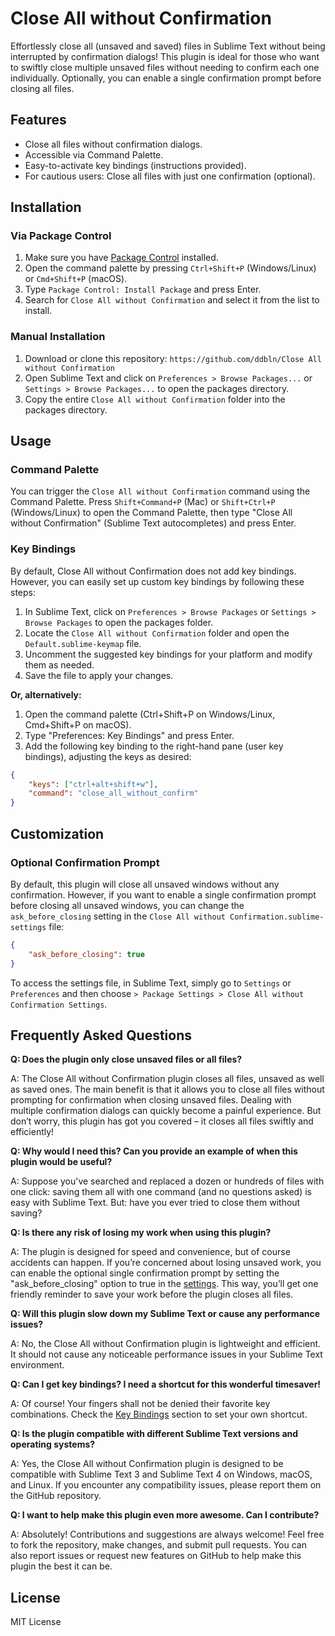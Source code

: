 # Close All without Confirmation

Effortlessly close all (unsaved and saved) files in Sublime Text without being interrupted by confirmation dialogs! This plugin is ideal for those who want to swiftly close multiple unsaved files without needing to confirm each one individually. Optionally, you can enable a single confirmation prompt before closing all files.

## Features

- Close all files without confirmation dialogs.
- Accessible via Command Palette.
- Easy-to-activate key bindings (instructions provided).
- For cautious users: Close all files with just one confirmation (optional).

## Installation

### Via Package Control

1. Make sure you have [Package Control](https://packagecontrol.io/installation) installed.
2. Open the command palette by pressing `Ctrl+Shift+P` (Windows/Linux) or `Cmd+Shift+P` (macOS).
3. Type `Package Control: Install Package` and press Enter.
4. Search for `Close All without Confirmation` and select it from the list to install.

### Manual Installation

1. Download or clone this repository: `https://github.com/ddbln/Close All without Confirmation`
2. Open Sublime Text and click on `Preferences > Browse Packages...` or `Settings > Browse Packages...` to open the packages directory.
3. Copy the entire `Close All without Confirmation` folder into the packages directory.

## Usage

### Command Palette

You can trigger the `Close All without Confirmation` command using the Command Palette. Press `Shift+Command+P` (Mac) or `Shift+Ctrl+P` (Windows/Linux) to open the Command Palette, then type "Close All without Confirmation" (Sublime Text autocompletes) and press Enter.

### Key Bindings

By default, Close All without Confirmation does not add key bindings. However, you can easily set up custom key bindings by following these steps:

1. In Sublime Text, click on `Preferences > Browse Packages` or `Settings > Browse Packages` to open the packages folder.
2. Locate the `Close All without Confirmation` folder and open the `Default.sublime-keymap` file.
3. Uncomment the suggested key bindings for your platform and modify them as needed.
4. Save the file to apply your changes.

**Or, alternatively:**

1. Open the command palette (Ctrl+Shift+P on Windows/Linux, Cmd+Shift+P on macOS).
2. Type "Preferences: Key Bindings" and press Enter.
3. Add the following key binding to the right-hand pane (user key bindings), adjusting the keys as desired:

```json
{
    "keys": ["ctrl+alt+shift+w"],
    "command": "close_all_without_confirm"
}
```

## Customization

### Optional Confirmation Prompt

By default, this plugin will close all unsaved windows without any confirmation. However, if you want to enable a single confirmation prompt before closing all unsaved windows, you can change the `ask_before_closing` setting in the `Close All without Confirmation.sublime-settings` file:

```json
{
    "ask_before_closing": true
}
```

To access the settings file, in Sublime Text, simply go to `Settings` or `Preferences` and then choose `> Package Settings > Close All without Confirmation Settings`.

## Frequently Asked Questions

**Q: Does the plugin only close unsaved files or all files?**

A: The Close All without Confirmation plugin closes all files, unsaved as well as saved ones. The main benefit is that it allows you to close all files without prompting for confirmation when closing unsaved files. Dealing with multiple confirmation dialogs can quickly become a painful experience. But don’t worry, this plugin has got you covered – it closes all files swiftly and efficiently!

**Q: Why would I need this? Can you provide an example of when this plugin would be useful?**

A: Suppose you've searched and replaced a dozen or hundreds of files with one click: saving them all with one command (and no questions asked) is easy with Sublime Text. But: have you ever tried to close them without saving?

**Q: Is there any risk of losing my work when using this plugin?**

A: The plugin is designed for speed and convenience, but of course accidents can happen. If you’re concerned about losing unsaved work, you can enable the optional single confirmation prompt by setting the "ask_before_closing" option to true in the [settings](#optional-confirmation-prompt). This way, you’ll get one friendly reminder to save your work before the plugin closes all files.

**Q: Will this plugin slow down my Sublime Text or cause any performance issues?**

A: No, the Close All without Confirmation plugin is lightweight and efficient. It should not cause any noticeable performance issues in your Sublime Text environment.

**Q: Can I get key bindings? I need a shortcut for this wonderful timesaver!**

A: Of course! Your fingers shall not be denied their favorite key combinations. Check the [Key Bindings](#key-bindings) section to set your own shortcut.

**Q: Is the plugin compatible with different Sublime Text versions and operating systems?**

A: Yes, the Close All without Confirmation plugin is designed to be compatible with Sublime Text 3 and Sublime Text 4 on Windows, macOS, and Linux. If you encounter any compatibility issues, please report them on the GitHub repository.

**Q: I want to help make this plugin even more awesome. Can I contribute?**

A: Absolutely! Contributions and suggestions are always welcome! Feel free to fork the repository, make changes, and submit pull requests. You can also report issues or request new features on GitHub to help make this plugin the best it can be.

## License

MIT License
